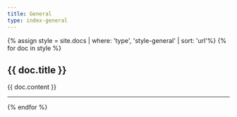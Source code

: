 ```yaml
---
title: General
type: index-general
---
```


{% assign style = site.docs | where: 'type', 'style-general' | sort: 'url'%}
{% for doc in style %}
## {{ doc.title }}
{{ doc.content }}
<hr>
{% endfor %}